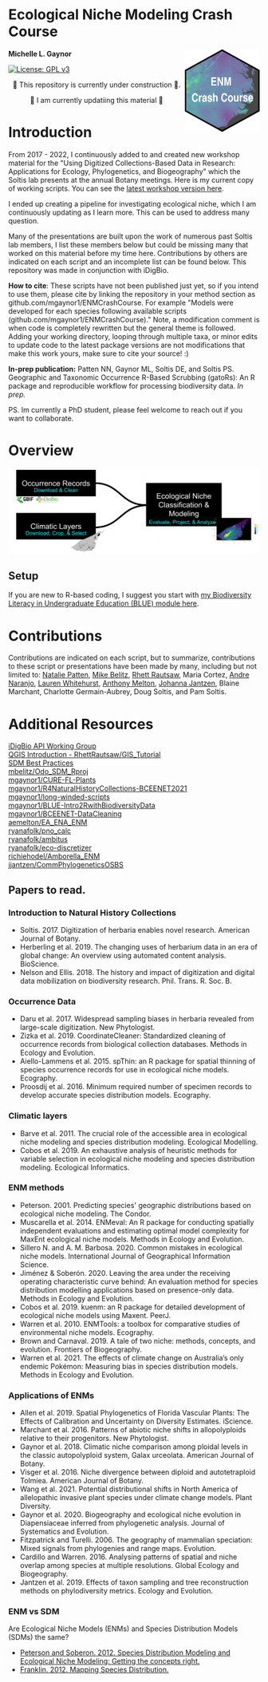 # Ecological Niche Modeling Crash Course
<img align="right" src="ENMCrashCourseHex.png" width=150>   

**Michelle L. Gaynor**   

[![License: GPL v3](https://img.shields.io/badge/License-GPLv3-blue.svg)](https://www.gnu.org/licenses/gpl-3.0)

<center>
🚧 This repository is currently under construction 🚧.  
      
🚧 I am currently updatiing this material 🚧
</center>

# Introduction  


From 2017 - 2022, I continuously added to and created new workshop material for the "Using Digitized Collections-Based Data in Research: Applications for Ecology, Phylogenetics, and Biogeography" which the Soltis lab presents at the annual Botany meetings. Here is my current copy of working scripts. You can see the [latest workshop version here](https://github.com/soltislab/BotanyENMWorkshops). 

I ended up creating a pipeline for investigating ecological niche, which I am continuously updating as I learn more. This can be used to address many question. 

Many of the presentations are built upon the work of numerous past Soltis lab members, I list these members below but could be missing many that worked on this material before my time here. Contributions by others are indicated on each script and an incomplete list can be found below. This repository was made in conjunction with iDigBio.

**How to cite**:  These scripts have not been published just yet, so if you intend to use them, please cite by linking the repository in your method section as github.com/mgaynor1/ENMCrashCourse. For example "Models were developed for each species following available scripts (github.com/mgaynor1/ENMCrashCourse)." Note, a modification comment is when code is completely rewritten but the general theme is followed. Adding your working directory, looping through multiple taxa, or minor edits to update code to the latest package versions are not modifications that make this work yours, make sure to cite your source! :)

**In-prep publication:**
Patten NN, Gaynor ML, Soltis DE, and Soltis PS. Geographic and Taxonomic Occurrence R-Based Scrubbing (gatoRs): An R package and reproducible workflow for processing biodiversity data. *In prep.*
     
PS. Im currently a PhD student, please feel welcome to reach out if you want to collaborate. 
     
# Overview   

![General Flowchart](Gaynorcrop.png) 

## Setup
If you are new to R-based coding, I suggest you start with [my Biodiversity Literacy in Undergraduate Education (BLUE) module here](http://mlgaynor.com/BLUE-Intro2RwithBiodiversityData/_book/general-information.html). 


# Contributions
Contributions are indicated on each script, but to summarize, contributions to these script or presentations have been made by many, including but not limited to: [Natalie Patten](https://github.com/nataliepatten), [Mike Belitz](https://github.com/mbelitz), [Rhett Rautsaw](https://github.com/mbelitz), Maria Cortez, [Andre Naranjo](https://github.com/aanaranjo), [Lauren Whitehurst](https://github.com/laurenwhitehurst21), [Anthony Melton](https://github.com/meltonae), [Johanna Jantzen](https://github.com/jjantzen), Blaine Marchant, Charlotte Germain-Aubrey, Doug Soltis, and Pam Soltis.     
     
# Additional Resources   
[iDigBio API Working Group](https://biodiversity-specimen-data.github.io/specimen-data-use-case/)     
[QGIS Introduction - RhettRautsaw/GIS_Tutorial](https://github.com/RhettRautsaw/GIS_Tutorial)           
[SDM Best Practices](https://github.com/plantarum/sdm-best-practices/wiki)    
[mbelitz/Odo_SDM_Rproj](https://github.com/mbelitz/Odo_SDM_Rproj)              
[mgaynor1/CURE-FL-Plants](https://github.com/mgaynor1/CURE-FL-Plants)         
[mgaynor1/R4NaturalHistoryCollections-BCEENET2021](https://github.com/mgaynor1/R4NaturalHistoryCollections-BCEENET2021)           
[mgaynor1/long-winded-scripts](https://github.com/mgaynor1/long-winded-scripts)         
[mgaynor1/BLUE-Intro2RwithBiodiversityData](https://github.com/mgaynor1/BLUE-Intro2RwithBiodiversityData)             
[mgaynor1/BCEENET-DataCleaning](https://github.com/mgaynor1/BCEENET-DataCleaning)             
[aemelton/EA_ENA_ENM](https://github.com/aemelton/EA_ENA_ENM)             
[ryanafolk/pno_calc](https://github.com/ryanafolk/pno_calc)             
[ryanafolk/ambitus](https://github.com/ryanafolk/ambitus)           
[ryanafolk/eco-discretizer](https://github.com/ryanafolk/eco-discretizer)           
[richiehodel/Amborella_ENM](https://github.com/richiehodel/Amborella_ENM)         
[jjantzen/CommPhylogeneticsOSBS](https://github.com/jjantzen/CommPhylogeneticsOSBS)       

## Papers to read.        
### Introduction to Natural History Collections    
* Soltis. 2017. Digitization of herbaria enables novel research. American Journal of Botany.     
* Herberling et al. 2019. The changing uses of herbarium data in an era of global change: An overview using automated content analysis. BioScience.      
* Nelson and Ellis. 2018. The history and impact of digitization and digital data mobilization on biodiversity research. Phil. Trans. R. Soc. B.       

### Occurrence Data
* Daru et al. 2017. Widespread sampling biases in herbaria revealed from large-scale digitization. New Phytologist.      
* Zizka et al. 2019. CoordinateCleaner: Standardized cleaning of occurrence records from biological collection databases. Methods in Ecology and Evolution.       
* Aiello-Lammens et al. 2015. spThin: an R package for spatial thinning of species occurrence records for use in ecological niche models. Ecography.              
* Proosdij et al. 2016. Minimum required number of specimen records to develop accurate species distribution models. Ecography.     

       
### Climatic layers      
* Barve et al. 2011. The crucial role of the accessible area in ecological niche modeling and species distribution modeling.  Ecological Modelling.       
* Cobos et al. 2019. An exhaustive analysis of heuristic methods for variable selection in ecological niche modeling and species distribution modeling. Ecological Informatics.        


### ENM methods 
* Peterson. 2001. Predicting species' geographic distributions based on ecological niche modeling. The Condor.    
* Muscarella et al. 2014. ENMeval: An R package for conducting spatially independent evaluations and estimating optimal model complexity for MaxEnt ecological niche models. Methods in Ecology and Evolution.           
* Sillero N. and A. M. Barbosa. 2020. Common mistakes in ecological niche models. International Journal of Geographical Information Science.           
* Jiménez & Soberón. 2020. Leaving the area under the receiving operating characteristic curve behind: An evaluation method for species distribution modelling applications based on presence-only data. Methods in Ecology and Evolution.            
* Cobos et al. 2019. kuenm: an R package for detailed development of ecological niche models using Maxent. PeerJ.           
* Warren et al. 2010. ENMTools: a toolbox for comparative studies of environmental niche models. Ecography.          
* Brown and Carnaval. 2019. A tale of two niche: methods, concepts, and evolution. Frontiers of Biogeography.    
* Warren et al. 2021. The effects of climate change on Australia’s only endemic Pokémon: Measuring bias in species distribution models. Methods in Ecology and Evolution. 
 

### Applications of ENMs
* Allen et al. 2019. Spatial Phylogenetics of Florida Vascular Plants: The Effects of Calibration and Uncertainty on Diversity Estimates. iScience.    
* Marchant et al. 2016. Patterns of abiotic niche shifts in allopolyploids relative to their progenitors. New Phytologist.       
* Gaynor et al. 2018. Climatic niche comparison among ploidal levels in the classic autopolyploid system, Galax urceolata. American Journal of Botany.       
* Visger et al. 2016. Niche divergence between diploid and autotetraploid Tolmiea. American Journal of Botany.         
* Wang et al. 2021. Potential distributional shifts in North America of allelopathic invasive plant species under climate change models. Plant Diversity.       
* Gaynor et al. 2020. Biogeography and ecological niche evolution in Diapensiaceae inferred from phylogenetic analysis. Journal of Systematics and Evolution.       
* Fitzpatrick and Turelli. 2006. The geography of mammalian speciation: Mixed signals from phylogenies and range maps. Evolution.       
* Cardillo and Warren. 2016. Analysing patterns of spatial and niche overlap among species at multiple resolutions. Global Ecology and Biogeography.     
* Jantzen et al. 2019. Effects of taxon sampling and tree reconstruction methods on phylodiversity metrics. Ecology and Evolution.    
  

### ENM vs SDM     
Are Ecological Niche Models (ENMs) and Species Distribution Models (SDMs) the same?   

* [Peterson and Soberon. 2012. Species Distribution Modeling and Ecological Niche Modeling: Getting the concepts right.](https://www.researchgate.net/profile/Jorge-Soberon/publication/255721977_Species_Distribution_Modeling_and_Ecological_Niche_Modeling_Getting_the_Concepts_Right/links/02e7e5358010c83287000000/Species-Distribution-Modeling-and-Ecological-Niche-Modeling-Getting-the-Concepts-Right.pdf)
*  [Franklin. 2012. Mapping Species Distribution.](https://www.cambridge.org/core/books/mapping-species-distributions/58225AE5693AED8BD812F7CEBE35378A)

